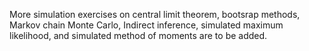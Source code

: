 More simulation exercises on central limit theorem, bootsrap methods, Markov chain Monte Carlo, Indirect inference, simulated maximum likelihood, and simulated method of moments are to be added. 
